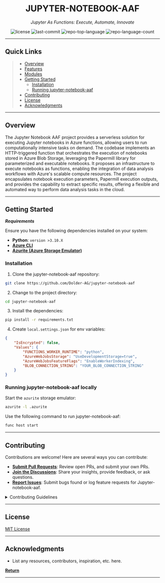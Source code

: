 <p align="center">
    <h1 align="center">JUPYTER-NOTEBOOK-AAF</h1>
</p>
<p align="center">
    <em>Jupyter As Functions: Execute, Automate, Innovate</em>
</p>
<p align="center">
	<img src="https://img.shields.io/github/license/CeeDiii/jupyter-notebook-aaf?style=default&color=0080ff" alt="license">
	<img src="https://img.shields.io/github/last-commit/CeeDiii/jupyter-notebook-aaf?style=default&color=0080ff" alt="last-commit">
	<img src="https://img.shields.io/github/languages/top/CeeDiii/jupyter-notebook-aaf?style=default&color=0080ff" alt="repo-top-language">
	<img src="https://img.shields.io/github/languages/count/CeeDiii/jupyter-notebook-aaf?style=default&color=0080ff" alt="repo-language-count">
<p>
<p align="center">
	<!-- default option, no dependency badges. -->
</p>
<hr>

## Quick Links

> -   [ Overview](#-overview)
> -   [ Features](#-features)
> -   [ Modules](#-modules)
> -   [ Getting Started](#-getting-started)
>     -   [ Installation](#-installation)
>     -   [ Running jupyter-notebook-aaf](#-running-jupyter-notebook-aaf)
> -   [ Contributing](#-contributing)
> -   [ License](#-license)
> -   [ Acknowledgments](#-acknowledgments)

---

## Overview

The Jupyter Notebook AAF project provides a serverless solution for executing Jupyter notebooks in Azure functions, allowing users to run computationally intensive tasks on demand. The codebase implements an HTTP-triggered function that orchestrates the execution of notebooks stored in Azure Blob Storage, leveraging the Papermill library for parameterized and executable notebooks. It proposes an infrastructure to execute notebooks as functions, enabling the integration of data analysis workflows with Azure's scalable compute resources. The project encapsulates notebook execution parameters, Papermill execution outputs, and provides the capability to extract specific results, offering a flexible and automated way to perform data analysis tasks in the cloud.

---

## Getting Started

**_Requirements_**

Ensure you have the following dependencies installed on your system:

-   **Python**: `version >3.10.X`
-   **[Azure CLI](https://learn.microsoft.com/en-us/cli/azure/)**
-   **[Azurite (Azure Storage Emulator)](https://learn.microsoft.com/en-us/azure/storage/common/storage-use-azurite?tabs=visual-studio%2Cblob-storage)**

### Installation

1. Clone the jupyter-notebook-aaf repository:

```sh
git clone https://github.com/Dolder-AG/jupyter-notebook-aaf
```

2. Change to the project directory:

```sh
cd jupyter-notebook-aaf
```

3. Install the dependencies:

```sh
pip install -r requirements.txt
```

4. Create `local.settings.json` for env variables:

```json
{
    "IsEncrypted": false,
    "Values": {
        "FUNCTIONS_WORKER_RUNTIME": "python",
        "AzureWebJobsStorage": "UseDevelopmentStorage=true",
        "AzureWebJobsFeatureFlags": "EnableWorkerIndexing",
        "BLOB_CONNECTION_STRING": "YOUR_BLOB_CONNECTION_STRING"
    }
}
```

### Running jupyter-notebook-aaf locally

Start the `azurite` storage emulator:

```sh
azurite -l .azurite
```

Use the following command to run jupyter-notebook-aaf:

```sh
func host start
```

---

## Contributing

Contributions are welcome! Here are several ways you can contribute:

-   **[Submit Pull Requests](https://github/Dolder-AG/jupyter-notebook-aaf/blob/main/CONTRIBUTING.md)**: Review open PRs, and submit your own PRs.
-   **[Join the Discussions](https://github/Dolder-AG/jupyter-notebook-aaf/discussions)**: Share your insights, provide feedback, or ask questions.
-   **[Report Issues](https://github/Dolder-AG/jupyter-notebook-aaf/issues)**: Submit bugs found or log feature requests for Jupyter-notebook-aaf.

<details closed>
    <summary>Contributing Guidelines</summary>

1. **Fork the Repository**: Start by forking the project repository to your GitHub account.
2. **Clone Locally**: Clone the forked repository to your local machine using a Git client.
    ```sh
    git clone https://github.com/Dolder-AG/jupyter-notebook-aaf
    ```
3. **Create a New Branch**: Always work on a new branch, giving it a descriptive name.
    ```sh
    git checkout -b new-feature-x
    ```
4. **Make Your Changes**: Develop and test your changes locally.
5. **Commit Your Changes**: Commit with a clear message describing your updates.
    ```sh
    git commit -m 'Implemented new feature x.'
    ```
6. **Push to GitHub**: Push the changes to your forked repository.
    ```sh
    git push origin new-feature-x
    ```
7. **Submit a Pull Request**: Create a PR against the original project repository. Clearly describe the changes and their motivations.

Once your PR is reviewed and approved, it will be merged into the main branch.

</details>

---

## License

[MIT License](./LICENSE.TXT)

---

## Acknowledgments

-   List any resources, contributors, inspiration, etc. here.

[**Return**](#-quick-links)

---
